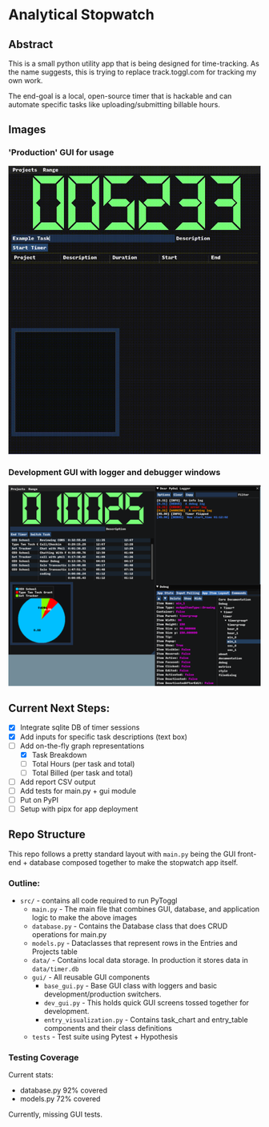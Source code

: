 # Analytical Stopwatch

## Abstract

This is a small python utility app that is being designed for time-tracking. As the name suggests, this is trying to replace track.toggl.com for tracking my own work.

The end-goal is a local, open-source timer that is hackable and can automate specific tasks like uploading/submitting billable hours.

## Images
### 'Production' GUI for usage
![Productions View](./repo_resources/pytoggl.gif)
### Development GUI with logger and debugger windows
![Development View](./repo_resources/development_mode.png)

## Current Next Steps:
* [X] Integrate sqlite DB of timer sessions
* [X] Add inputs for specific task descriptions (text box)
* [ ] Add on-the-fly graph representations
  * [X] Task Breakdown
  * [ ] Total Hours (per task and total)
  * [ ] Total Billed (per task and total)
* [ ] Add report CSV output
* [ ] Add tests for main.py + gui module
* [ ] Put on PyPI
* [ ] Setup with pipx for app deployment

## Repo Structure

This repo follows a pretty standard layout with `main.py` being the GUI front-end + database composed together to make the stopwatch app itself.


### Outline:

* `src/`  - contains all code required to run PyToggl
   * `main.py` - The main file that combines GUI, database, and application logic to make the above images
   * `database.py` - Contains the Database class that does CRUD operations for main.py
   * `models.py` - Dataclasses that represent rows in the Entries and Projects table
   * `data/` - Contains local data storage. In production it stores data in `data/timer.db`
   * `gui/` - All reusable GUI components
     * `base_gui.py` - Base GUI class with loggers and basic development/production switchers.
     * `dev_gui.py` - This holds quick GUI screens tossed together for development.
     * `entry_visualization.py` - Contains task_chart and entry_table components and their class definitions
   * `tests` - Test suite using Pytest + Hypothesis

### Testing Coverage

Current stats:
* database.py 92% covered
* models.py 72% covered

Currently, missing GUI tests.
